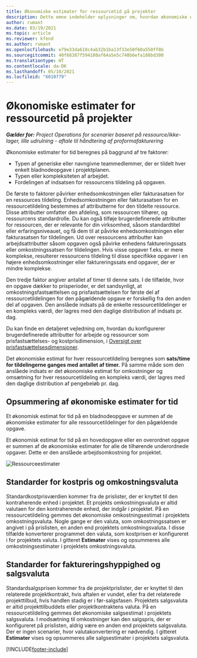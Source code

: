 ```yaml
---
title: Økonomiske estimater for ressourcetid på projekter
description: Dette emne indeholder oplysninger om, hvordan økonomiske estimater for tid beregnes.
author: rumant
ms.date: 03/19/2021
ms.topic: article
ms.reviewer: kfend
ms.author: rumant
ms.openlocfilehash: e79e33da618c4ab32b1ba13f33e50f60a550ff0b
ms.sourcegitcommit: 40f68387f594180af64a5e5c748b6efa188bd300
ms.translationtype: HT
ms.contentlocale: da-DK
ms.lasthandoff: 05/10/2021
ms.locfileid: "6010779"
---
```

# <a name="financial-estimates-for-resource-time-on-projects"></a>Økonomiske estimater for ressourcetid på projekter

_**Gælder for:** Project Operations for scenarier baseret på ressource/ikke-lager, lille udrulning - aftale til håndtering af proformafakturering_

Økonomiske estimater for tid beregnes på baggrund af tre faktorer: 

- Typen af generiske eller navngivne teammedlemmer, der er tildelt hver enkelt bladnodeopgave i projektplanen. 
- Typen eller kompleksiteten af arbejdet.
- Fordelingen af indsatsen for ressourcens tildeling på opgaven. 

De første to faktorer påvirker enhedsomkostningen eller fakturasatsen for en ressources tildeling. Enhedsomkostningen eller fakturasatsen for en ressourcetildeling bestemmes af attributterne for den tildelte ressource. Disse attributter omfatter den afdeling, som ressourcen tilhører, og ressourcens standardrolle. Du kan også tilføje brugerdefinerede attributter for ressourcen, der er relevante for din virksomhed, såsom standardtitel eller erfaringsniveauet, og få dem til at påvirke enhedsomkostningen eller fakturasatsen for tildelingen.
Ud over ressourcens attributter kan arbejdsattributter såsom opgaven også påvirke enhedens faktureringssats eller omkostningssatsen for tildelingen. Hvis visse opgaver f.eks. er mere komplekse, resulterer ressourcens tildeling til disse specifikke opgaver i en højere enhedsomkostninger eller faktureringssats end opgaver, der er mindre komplekse.   

Den tredje faktor angiver antallet af timer til denne sats. I de tilfælde, hvor en opgave dækker to prisperioder, er det sandsynligt, at omkostningsfastsættelsen og prisfastsættelsen for første del af ressourcetildelingen for den pågældende opgave er forskellig fra den anden del af opgaven. Den anslåede indsats på de enkelte ressourcetildelinger er en kompleks værdi, der lagres med den daglige distribution af indsats pr. dag.

Du kan finde en detaljeret vejledning om, hvordan du konfigurerer brugerdefinerede attributter for arbejde og ressourcer som prisfastsættelses- og kostprisdimension, i [Oversigt over prisfastsættelsesdimensioner](../pricing-costing/pricing-dimensions-overview.md).

Det økonomiske estimat for hver ressourcetildeling beregnes som **sats/time for tildelingerne ganges med antallet af timer.**  På samme måde som den anslåede indsats er det økonomiske estimat for omkostninger og omsætning for hver ressourcetildeling en kompleks værdi, der lagres med den daglige distribution af pengebeløb pr. dag. 

## <a name="summarizing-financial-estimates-for-time"></a>Opsummering af økonomiske estimater for tid
Et økonomisk estimat for tid på en bladnodeopgave er summen af de økonomiske estimater for alle ressourcetildelinger for den pågældende opgave.

Et økonomisk estimat for tid på en hovedopgave eller en overordnet opgave er summen af de økonomiske estimater for alle de tilhørende underordnede opgaver. Dette er den anslåede arbejdsomkostning for projektet. 

![Ressourceestimater](./media/navigation12.png)

## <a name="default-cost-price-and-cost-currency"></a>Standarder for kostpris og omkostningsvaluta

Standardkostprisværdien kommer fra de prislister, der er knyttet til den kontraherende enhed i projektet. Et projekts omkostningsvaluta er altid valutaen for den kontraherende enhed, der indgår i projektet. På en ressourcetildeling gemmes det økonomiske omkostningsestimat i projektets omkostningsvaluta. Nogle gange er den valuta, som omkostningssatsen er angivet i på prislisten, en anden end projektets omkostningsvaluta. I disse tilfælde konverterer programmet den valuta, som kostprisen er konfigureret i for projektets valuta. I gitteret **Estimater** vises og opsummeres alle omkostningsestimater i projektets omkostningsvaluta. 

## <a name="default-bill-rate-and-sales-currency"></a>Standarder for faktureringshyppighed og salgsvaluta

Standardsalgsprisen kommer fra de projektprislister, der er knyttet til den relaterede projektkontrakt, hvis aftalen er vundet, eller fra det relaterede projekttilbud, hvis handlen stadig er i før-salgsfasen. Projektets salgsvaluta er altid projekttilbuddets eller projektkontraktens valuta. På en ressourcetildeling gemmes det økonomiske salgsestimat i projektets salgsvaluta. I modsætning til omkostninger kan den salgspris, der er konfigureret på prislisten, aldrig være en anden end projektets salgsvaluta. Der er ingen scenarier, hvor valutakonvertering er nødvendig. I gitteret **Estimater** vises og opsummeres alle salgsestimater i projektets salgsvaluta. 

[!INCLUDE[footer-include](../includes/footer-banner.md)]
